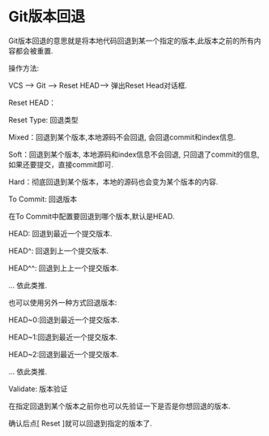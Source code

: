 # Git版本回退

Git版本回退的意思就是将本地代码回退到某一个指定的版本,此版本之前的所有内容都会被重置.

操作方法:

VCS —&gt; Git —&gt; Reset HEAD—&gt; 弹出Reset Head对话框.

Reset HEAD：

Reset Type: 回退类型

Mixed：回退到某个版本,本地源码不会回退, 会回退commit和index信息.

Soft：回退到某个版本, 本地源码和index信息不会回退, 只回退了commit的信息,如果还要提交，直接commit即可.

Hard：彻底回退到某个版本，本地的源码也会变为某个版本的内容.

To Commit: 回退版本

在To Commit中配置要回退到哪个版本,默认是HEAD.

HEAD: 回退到最近一个提交版本.

HEAD^: 回退到上一个提交版本.

HEAD^^: 回退到上上一个提交版本.

… 依此类推.



也可以使用另外一种方式回退版本:

HEAD~0:回退到最近一个提交版本.

HEAD~1:回退到最近一个提交版本.

HEAD~2:回退到最近一个提交版本.

… 依此类推.

Validate: 版本验证

在指定回退到某个版本之前你也可以先验证一下是否是你想回退的版本.

确认后点\[ Reset \]就可以回退到指定的版本了.

